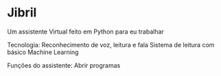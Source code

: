 # Jibril
Um assistente Virtual feito em Python para eu trabalhar

Tecnologia:
    Reconhecimento de voz, leitura e fala
    Sistema de leitura com básico Machine Learning

Funções do assistente:
    Abrir programas